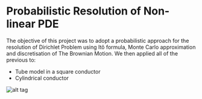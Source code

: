 # Probabilistic Resolution of Non-linear PDE

The objective of this project was to adopt a probabilistic approach for the resolution of Dirichlet Problem using Itô formula, Monte Carlo approximation and discretisation of The Brownian Motion. 
We then applied all of the previous to:
- Tube model in a square conductor
- Cylindrical conductor

![alt tag](https://github.com/SharoneDayan/Probabilistic-resolution-of-non-linear-partial-differential-equation/blob/master/poster_MOPSI.png)
